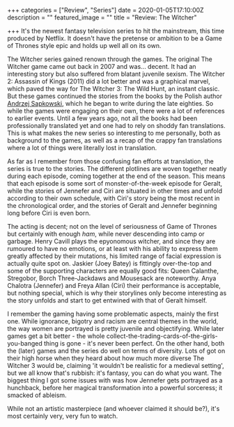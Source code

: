 +++
categories = ["Review", "Series"]
date = 2020-01-05T17:10:00Z
description = ""
featured_image = ""
title = "Review: The Witcher"

+++
It's the newest fantasy television series to hit the mainstream, this time produced by Netflix. It doesn't have the pretense or ambition to be a Game of Thrones style epic and holds up well all on its own.

<!--more-->

The Witcher series gained renown through the games. The original The Witcher game came out back in 2007 and was... decent. It had an interesting story but also suffered from blatant juvenile sexism. The Witcher 2: Assassin of Kings (2011) did a lot better and was a graphical marvel, which paved the way for The Witcher  3: The Wild Hunt, an instant classic. But these games continued the stories from the books by the Polish author [Andrzej Sapkowski](https://en.wikipedia.org/wiki/Andrzej_Sapkowski), which he began to write during the late eighties. So while the games were engaging on their own, there were a lot of references to earlier events. Until a few years ago, not all the books had been professionally translated yet and one had to rely on shoddy fan translations. This is what makes the new series so interesting to me personally, both as background to the games, as well as a recap of the crappy fan translations where a lot of things were literally lost in translation.

As far as I remember from those confusing fan efforts at translation, the series is true to the stories. The different plotlines are woven together neatly during each episode, coming together at the end of the season. This means that each episode is some sort of monster-of-the-week episode for Geralt, while the stories of Jennefer and Ciri are situated in other times and unfold according to their own schedule, with Ciri's story being the most recent in the chronological order, and the stories of Geralt and Jennefer beginning long before Ciri is even born.

The acting is decent; not on the level of seriousness of Game of Thrones but certainly with enough _ham_, while never descending into camp or garbage. Henry Cavill plays the epyonomous witcher, and since they are rumoured to have no emotions, or at least with his ability to express them greatly affected by their mutations, his limited range of facial expression is actually quite spot on. Jaskier (Joey Batey) is fittingly over-the-top and some of the supporting characters are equally good fits: Queen Calanthe, Stregobor, Borch Three-Jackdaws and Mousesack are noteworthy. Anya Chalotra (Jennefer) and Freya Allan (Ciri) their performance is acceptable, but nothing special, which is why their storylines only become interesting as the story unfolds and start to get entwined with that of Geralt himself.

I remember the gaming having some problematic aspects, mainly the first one. While ignorance, bigotry and racism are central themes in the world, the way women are portrayed is pretty juvenile and objectifying. While later games get a bit better - the whole collect-the-trading-cards-of-the-girls-you-banged thing is gone - it's never been perfect. On the other hand, both the (later) games and the series do well on terms of diversity. Lots of got on their high horse when they heard about how much more diverse The Witcher 3 would be, claiming 'it wouldn't be realistic for a medieval setting', but we all know that's rubbish: it's fantasy, you can do what you want. The biggest thing I got some issues with was how Jennefer gets portrayed as a hunchback, before her magical transformation into a powerful sorceress; it smacked of ableism.

While not an artistic masterpiece (and whoever claimed it should be?), it's most certainly very, very fun to watch.